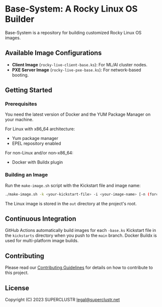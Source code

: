 # Base-System: A Rocky Linux OS Builder

Base-System is a repository for building customized Rocky Linux OS images.

## Available Image Configurations

- **Client Image** (`rocky-live-client-base.ks`): For ML/AI cluster nodes.
- **PXE Server Image** (`rocky-live-pxe-base.ks`): For network-based booting.

## Getting Started

### Prerequisites

You need the latest version of Docker and the YUM Package Manager on your machine.

For Linux with x86_64 architecture:
- Yum package manager
- EPEL repository enabled

For non-Linux and/or non-x86_64:
- Docker with Buildx plugin

### Building an Image

Run the `make-image.sh` script with the Kickstart file and image name:

```bash
./make-image.sh -k <your-kickstart-file> -i <your-image-name> [-n (force host build) | -d (force docker build)] -p <private-key>
```

The Linux image is stored in the `out` directory at the project's root.

## Continuous Integration

GitHub Actions automatically build images for each `-base.ks` Kickstart file in the `kickstarts` directory when you push to the `main` branch. Docker Buildx is used for multi-platform image builds.

## Contributing

Please read our [Contributing Guidelines](CONTRIBUTING.md) for details on how to contribute to this project.

## License

Copyright (C) 2023 SUPERCLUSTR [legal@superclustr.net](mailto:legal@superclustr.net)
